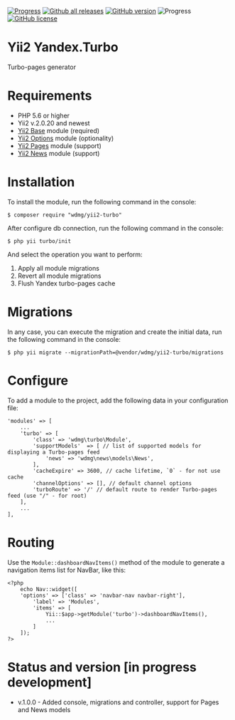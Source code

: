 [![Progress](https://img.shields.io/badge/required-Yii2_v2.0.13-blue.svg)](https://packagist.org/packages/yiisoft/yii2)
[![Github all releases](https://img.shields.io/github/downloads/wdmg/yii2-turbo/total.svg)](https://GitHub.com/wdmg/yii2-turbo/releases/)
[![GitHub version](https://badge.fury.io/gh/wdmg/yii2-turbo.svg)](https://github.com/wdmg/yii2-turbo)
![Progress](https://img.shields.io/badge/progress-in_development-red.svg)
[![GitHub license](https://img.shields.io/github/license/wdmg/yii2-turbo.svg)](https://github.com/wdmg/yii2-turbo/blob/master/LICENSE)

# Yii2 Yandex.Turbo
Turbo-pages generator

# Requirements 
* PHP 5.6 or higher
* Yii2 v.2.0.20 and newest
* [Yii2 Base](https://github.com/wdmg/yii2-base) module (required)
* [Yii2 Options](https://github.com/wdmg/yii2-options) module (optionality)
* [Yii2 Pages](https://github.com/wdmg/yii2-pages) module (support)
* [Yii2 News](https://github.com/wdmg/yii2-news) module (support)

# Installation
To install the module, run the following command in the console:

`$ composer require "wdmg/yii2-turbo"`

After configure db connection, run the following command in the console:

`$ php yii turbo/init`

And select the operation you want to perform:
  1) Apply all module migrations
  2) Revert all module migrations
  3) Flush Yandex turbo-pages cache

# Migrations
In any case, you can execute the migration and create the initial data, run the following command in the console:

`$ php yii migrate --migrationPath=@vendor/wdmg/yii2-turbo/migrations`

# Configure
To add a module to the project, add the following data in your configuration file:

    'modules' => [
        ...
        'turbo' => [
            'class' => 'wdmg\turbo\Module',
            'supportModels'  => [ // list of supported models for displaying a Turbo-pages feed
                'news' => 'wdmg\news\models\News',
            ],
            'cacheExpire' => 3600, // cache lifetime, `0` - for not use cache
            'channelOptions' => [], // default channel options
            'turboRoute' => '/' // default route to render Turbo-pages feed (use "/" - for root)
        ],
        ...
    ],

# Routing
Use the `Module::dashboardNavItems()` method of the module to generate a navigation items list for NavBar, like this:

    <?php
        echo Nav::widget([
        'options' => ['class' => 'navbar-nav navbar-right'],
            'label' => 'Modules',
            'items' => [
                Yii::$app->getModule('turbo')->dashboardNavItems(),
                ...
            ]
        ]);
    ?>

# Status and version [in progress development]
* v.1.0.0 - Added console, migrations and controller, support for Pages and News models